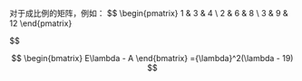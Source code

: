 对于成比例的矩阵，例如：
$$
\begin{pmatrix}
1 & 3 & 4 \\
2 & 6 & 8 \\
3 & 9 & 12
\end{pmatrix}


$$

$$
\begin{bmatrix} 
E\lambda - A
\end{bmatrix}
={\lambda}^2(\lambda - 19)
$$